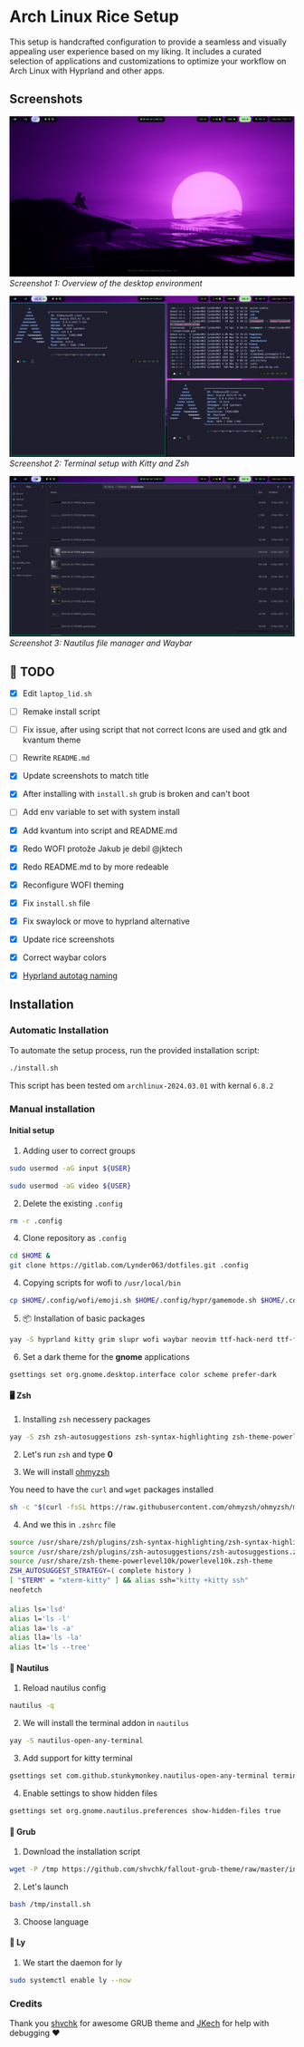 # Arch Linux Rice Setup

This setup is handcrafted configuration to provide a seamless and visually appealing user experience based on my liking. It includes a curated selection of applications and customizations to optimize your workflow on Arch Linux with Hyprland and other apps.

## Screenshots

![Screenshot 1](pics/pic1.png)
*Screenshot 1: Overview of the desktop environment*

![Screenshot 2](pics/pic2.png)
*Screenshot 2: Terminal setup with Kitty and Zsh*

![Screenshot 3](pics/pic3.png)
*Screenshot 3: Nautilus file manager and Waybar*

## 📝 TODO
- [x] Edit `laptop_lid.sh`
- [ ] Remake install script
- [ ] Fix issue, after using script that not correct Icons are used and gtk and kvantum theme
- [ ] Rewrite `README.md`
- [x] Update screenshots to match title
- [x] After installing with `install.sh` grub is broken and can't boot 
- [ ] Add env variable to set with system install
- [x] Add kvantum into script and README.md
- [x] Redo WOFI protože Jakub je debil @jktech 
- [x] Redo README.md to by more redeable
- [x] Reconfigure WOFI theming 
- [x] Fix `install.sh` file
- [x] Fix swaylock or move to hyprland alternative
- [x] Update rice screenshots
- [x] Correct waybar colors
- [x] [Hyprland autotag naming](https://github.com/hyprland-community/hyprland-autoname-workspaces)


## Installation

### Automatic Installation

To automate the setup process, run the provided installation script:

```bash
./install.sh
```
This script has been tested om `archlinux-2024.03.01` with kernal `6.8.2`

### Manual installation
#### Initial setup
1. Adding user to correct groups
```bash
sudo usermod -aG input ${USER}
```
```bash
sudo usermod -aG video ${USER}
```

2. Delete the existing `.config`

``` bash
rm -r .config
```

4. Clone repository as `.config`
``` bash
cd $HOME &
git clone https://gitlab.com/Lynder063/dotfiles.git .config
```

4. Copying scripts for wofi to `/usr/local/bin`

```bash
cp $HOME/.config/wofi/emoji.sh $HOME/.config/hypr/gamemode.sh $HOME/.config/wofi/screenshot.sh /usr/local/bin
```

5. 📦 Installation of basic packages

``` bash
yay -S hyprland kitty grim slupr wofi waybar neovim ttf-hack-nerd ttf-font-awesome noto-fonts-emoji network-manager-applet blueman-applet dunst hyprpaper catppuccin-gtk-theme-mocha-gnome hyprshot polkit gnome-keyring ly nwg-look neofetch nautilus ocs-url wget curl xdg-desktop-portal-hyprland tela-icon-theme-purple-git hyprland-autoname-workspaces-git hyprlock hypridle wtype wl-clipboard kvantum
```

6. Set a dark theme for the **gnome** applications

``` bash
gsettings set org.gnome.desktop.interface color scheme prefer-dark
```
#### 🖥️ Zsh
1. Installing `zsh` necessery packages
``` bash
yay -S zsh zsh-autosuggestions zsh-syntax-highlighting zsh-theme-powerlevel10k lsd
```

2. Let's run `zsh` and type **0**

3. We will install [ohmyzsh](https://ohmyz.sh/#install)

You need to have the `curl` and `wget` packages installed
``` bash
sh -c "$(curl -fsSL https://raw.githubusercontent.com/ohmyzsh/ohmyzsh/master/tools/install.sh)"
```

4. And we this in `.zshrc` file
``` bash
source /usr/share/zsh/plugins/zsh-syntax-highlighting/zsh-syntax-highlighting.zsh
source /usr/share/zsh/plugins/zsh-autosuggestions/zsh-autosuggestions.zsh
source /usr/share/zsh-theme-powerlevel10k/powerlevel10k.zsh-theme
ZSH_AUTOSUGGEST_STRATEGY=( complete history )
[ "$TERM" = "xterm-kitty" ] && alias ssh="kitty +kitty ssh"
neofetch

alias ls='lsd'
alias l='ls -l'
alias la='ls -a'
alias lla='ls -la'
alias lt='ls --tree'
```

#### 📂 Nautilus
 1. Reload nautilus config
``` bash
nautilus -q
```
2. We will install the terminal addon in `nautilus`

``` bash
yay -S nautilus-open-any-terminal
```
3. Add support for kitty terminal

``` bash
gsettings set com.github.stunkymonkey.nautilus-open-any-terminal terminal kitty
```

4.  Enable settings to show hidden files


```bash
gsettings set org.gnome.nautilus.preferences show-hidden-files true
```

#### 🔐 Grub

1. Download the installation script

``` bash
wget -P /tmp https://github.com/shvchk/fallout-grub-theme/raw/master/install.sh
```
2. Let's launch
``` bash
bash /tmp/install.sh
```
3. Choose language
#### 🏁 Ly

1. We start the daemon for ly
``` bash
sudo systemctl enable ly --now
```

### Credits
Thank you [shvchk](https://github.com/shvchk) for awesome GRUB theme and [JKech](https://gitlab.com/jktech) for help with debugging ❤️

